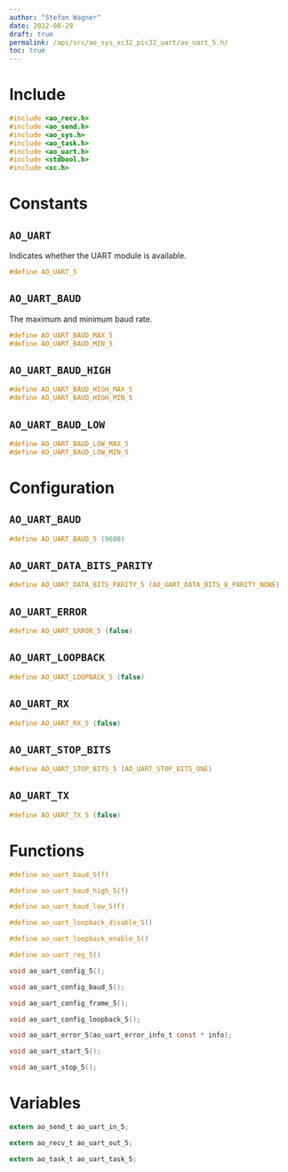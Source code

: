 ```yaml
---
author: "Stefan Wagner"
date: 2022-08-29
draft: true
permalink: /api/src/ao_sys_xc32_pic32_uart/ao_uart_5.h/
toc: true
---
```


# Include

```c
#include <ao_recv.h>
#include <ao_send.h>
#include <ao_sys.h>
#include <ao_task.h>
#include <ao_uart.h>
#include <stdbool.h>
#include <xc.h>
```

# Constants

## `AO_UART`

Indicates whether the UART module is available.

```c
#define AO_UART_5
```

## `AO_UART_BAUD`

The maximum and minimum baud rate.

```c
#define AO_UART_BAUD_MAX_5
#define AO_UART_BAUD_MIN_5
```

## `AO_UART_BAUD_HIGH`

```c
#define AO_UART_BAUD_HIGH_MAX_5
#define AO_UART_BAUD_HIGH_MIN_5
```

## `AO_UART_BAUD_LOW`

```c
#define AO_UART_BAUD_LOW_MAX_5
#define AO_UART_BAUD_LOW_MIN_5
```

# Configuration

## `AO_UART_BAUD`

```c
#define AO_UART_BAUD_5 (9600)
```

## `AO_UART_DATA_BITS_PARITY`

```c
#define AO_UART_DATA_BITS_PARITY_5 (AO_UART_DATA_BITS_8_PARITY_NONE)
```

## `AO_UART_ERROR`

```c
#define AO_UART_ERROR_5 (false)
```

## `AO_UART_LOOPBACK`

```c
#define AO_UART_LOOPBACK_5 (false)
```

## `AO_UART_RX`

```c
#define AO_UART_RX_5 (false)
```

## `AO_UART_STOP_BITS`

```c
#define AO_UART_STOP_BITS_5 (AO_UART_STOP_BITS_ONE)
```

## `AO_UART_TX`

```c
#define AO_UART_TX_5 (false)
```

# Functions

```c
#define ao_uart_baud_5(f)
```

```c
#define ao_uart_baud_high_5(f)
```

```c
#define ao_uart_baud_low_5(f)
```

```c
#define ao_uart_loopback_disable_5()
```

```c
#define ao_uart_loopback_enable_5()
```

```c
#define ao_uart_reg_5()
```

```c
void ao_uart_config_5();
```

```c
void ao_uart_config_baud_5();
```

```c
void ao_uart_config_frame_5();
```

```c
void ao_uart_config_loopback_5();
```

```c
void ao_uart_error_5(ao_uart_error_info_t const * info);
```

```c
void ao_uart_start_5();
```

```c
void ao_uart_stop_5();
```

# Variables

```c
extern ao_send_t ao_uart_in_5;
```

```c
extern ao_recv_t ao_uart_out_5;
```

```c
extern ao_task_t ao_uart_task_5;
```
